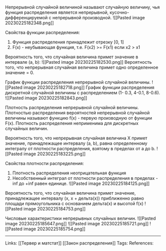 Непрерывной случайной величиной называют случайную величину, чья функция распределения является непрерывной, кусочно-дифференцируемой с непрерывной производной. 
![[Pasted image 20230225182348.png]]

Свойства функции распределения:
1. Функция распределения принадлежит отрезку [0, 1]
2. F(x) - неубывающая функция, т.е. F(x2) >= F(x1) если x2 > x1

Вероятность того, что случайная величина примет значение в интервале (a, b):
![[Pasted image 20230225182530.png]]
Вероятность того, что непрерывная случайная величина примет одно определенное значение = 0. 

График функции распределения непрерывной случайной величины. 
![[Pasted image 20230225182718.png]]
График функции распределения дискретной случайной величины с распределением (1- 0.3, 4-0.1, 8-0.6). 
![[Pasted image 20230225182843.png]]

Плотность распределения непрерывной случайной величины. 
Плотностью распределения вероятностей непрерывной случайной величины называют функцию f(x) - первую производную от функции F(x).
Плотность распределения неприменима для дискретных случайных величин. 

Вероятность того, что непрерывная случайная величина Х примет значение, принадлежащее интервалу (a, b), равна определенному интегралу от плотности распределения, взятому в пределах от a до b. 
![[Pasted image 20230225183225.png]]

Свойства плотности распределения:
1. Плотность распределения неотрицательная функция
2. Несобственный интеграл от плотности распределения в пределах -inf до +inf равен единице. ![[Pasted image 20230225184125.png]]

Вероятность того, что случайная величина примет значение, принадлежащее интервалу (х, х + дельта(х)) приближенно равно площади прямоугольника с основанием дельта(х) и высотой f(x)
![[Pasted image 20230225184753.png]]

Числовые характеристики непрерывных случайных величин.
![[Pasted image 20230225185647.png]]
![[Pasted image 20230225185721.png]]
![[Pasted image 20230225185754.png]]


___
Links: [[Тервер и матстат]] [[Закон распределения]]
Tags:
References: